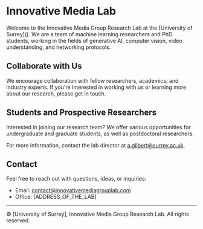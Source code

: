 # Innovative Media Lab

Welcome to the Innovative Media Group Research Lab at the [University of Surrey][(](https://www.surrey.ac.uk/)). We are a team of machine learning researchers and PhD students, working in the fields of generative AI, computer vision, video understanding, and networking protocols. 


## Collaborate with Us

We encourage collaboration with fellow researchers, academics, and industry experts. If you're interested in working with us or learning more about our research, please get in touch.

## Students and Prospective Researchers

Interested in joining our research team? We offer various opportunities for undergraduate and graduate students, as well as postdoctoral researchers.

For more information, contact the lab director at [a.gilbert@surrey.ac.uk](a.gilbert@surrey.ac.uk).

## Contact

Feel free to reach out with questions, ideas, or inquiries:

- Email: [contact@innovativemediagrouplab.com](mailto:contact@innovativemediagrouplab.com)
- Office: [ADDRESS_OF_THE_LAB]

---

© [University of Surrey], Innovative Media Group Research Lab. All rights reserved.
